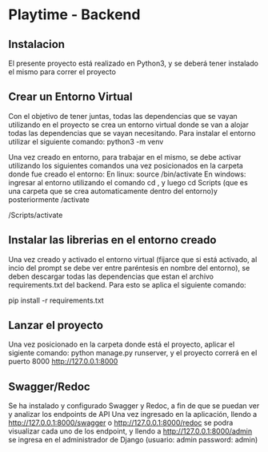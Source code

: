 # Playtime - Backend

## Instalacion
El presente proyecto está realizado en Python3, y se deberá tener instalado el mismo para correr el proyecto

## Crear un Entorno Virtual 
Con el objetivo de tener juntas, todas las dependencias que se vayan utilizando en el proyecto se crea un entorno virtual donde se van a alojar todas las dependencias que se vayan necesitando. Para instalar el entorno utilizar el siguiente comando:
python3 -m venv <nombre del entorno> 

Una vez creado en entorno, para trabajar en el mismo, se debe activar utilizando los siguientes comandos una vez posicionados en la carpeta donde fue creado el entorno:
En linux:    source <nombre del entorno>/bin/activate
En windows:  ingresar al entorno utilizando el comando cd <nombre del entorno>, y luego cd Scripts (que es una carpeta que se crea automaticamente dentro del entorno)y posteriormente /activate

<nombre del entorno>/Scripts/activate

## Instalar las librerias en el entorno creado
Una vez creado y activado el entorno virtual (fijarce que si está activado, al incio del prompt se debe ver entre paréntesis en nombre del entorno), se deben descargar todas las dependencias que estan el archivo requirements.txt del backend. Para esto se aplica el siguiente comando:

pip install -r requirements.txt

## Lanzar el proyecto

Una vez posicionado en la carpeta donde está el proyecto, aplicar el sigiente comando:
python manage.py runserver, y el proyecto correrá en el puerto 8000
http://127.0.0.1:8000

## Swagger/Redoc

Se ha instalado y configurado Swagger y Redoc, a fin de que se puedan ver y analizar los endpoints de API
Una vez ingresado en la aplicación, llendo a http://127.0.0.1:8000/swagger o http://127.0.0.1:8000/redoc se
podra visualizar cada uno de los endpoint, y llendo a http://127.0.0.1:8000/admin se ingresa en el administrador de Django (usuario: admin password: admin)

 

